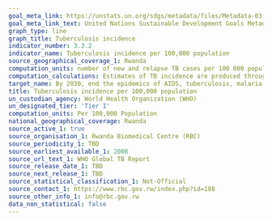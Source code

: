 ```yaml
---
goal_meta_link: https://unstats.un.org/sdgs/metadata/files/Metadata-03-03-02.pdf
goal_meta_link_text: United Nations Sustainable Development Goals Metadata (PDF 61 KB)
graph_type: line
graph_title: Tuberculosis incidence
indicator_number: 3.3.2
indicator_name: Tuberculosis incidence per 100,000 population
source_geographical_coverage_1: Rwanda
computation_units: number of new and relapse TB cases per 100 000 population.
computation_calculations: Estimates of TB incidence are produced through a consultative and analytical process led by WHO and are published annually. These estimates are based on annual case notifications, assessments of the quality and coverage of TB notification data, national surveys of the prevalence of TB disease and information from death (vital) registration systems.
target_name: By 2030, end the epidemics of AIDS, tuberculosis, malaria and neglected tropical diseases and combat hepatitis, water-borne diseases and other communicable diseases
title: Tuberculosis incidence per 100,000 population
un_custodian_agency: World Health Organization (WHO)
un_designated_tier: 'Tier I'
computation_units: Per 100,000 Population
national_geographical_coverage: Rwanda
source_active_1: true
source_organisation_1: Rwanda Biomedical Centre (RBC)
source_periodicity_1: TBD
source_earliest_available_1: 2008
source_url_text_1: WHO Global TB Report
source_release_date_1: TBD
source_next_release_1: TBD
source_statistical_classification_1: Not-Official
source_contact_1: https://www.rbc.gov.rw/index.php?id=188
source_other_info_1: info@rbc.gov.rw
data_non_statistical: false
---
```

